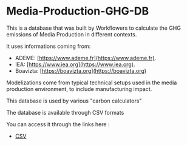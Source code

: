 # Media-Production-GHG-DB

This is a database that was built by Workflowers to calculate the GHG emissions of Media Production in different contexts.  

It uses informations coming from:  
* ADEME: [https://www.ademe.fr](https://www.ademe.fr). 
* IEA: [https://www.iea.org](https://www.iea.org). 
* Boavizta: [https://boavizta.org](https://boavizta.org)

Modelizations come from typical technical setups used in the media production environment, to include manufacturing impact.

This database is used by various "carbon calculators"

The database is available through CSV formats

You can access it through the links here :
* [CSV](./WF_CAPI_FE_list.csv)
